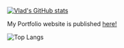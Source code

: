 [![Vlad's GitHub stats](https://github-readme-stats.vercel.app/api?username=VladSydorets&show_icons=true&theme=one_dark_pro)](https://github.com/anuraghazra/github-readme-stats)

My Portfolio website is published <a href="https://syncdoth.github.io" target="_blank">here!</a>

![Top Langs](https://github-readme-stats.vercel.app/api/top-langs/?username=VladSydorets&layout=compact&hide_rank=true)
